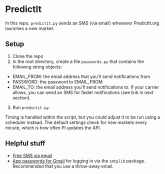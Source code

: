 # PredictIt

In this repo, `predictit.py` sends an SMS (via email) whenever PredictIt.org launches a new market.

## Setup

1. Clone the repo
2. In the root directory, create a file `passwords.py` that contains the following string objects:
  - EMAIL_FROM: the email address that you'll send notifications from
  - PASSWORD: the password to EMAIL_FROM
  - EMAIL_TO: the email address you'll send notifications to. If your carrier allows, you can send an SMS for faster notifications (see link in next section).
3. Run `predictit.py`. 

Timing is handled within the script, but you could adjust it to be run using a scheduler instead. The default settings check for new markets every minute, which is how often PI updates the API.

## Helpful stuff

- [Free SMS via email](https://20somethingfinance.com/how-to-send-text-messages-sms-via-email-for-free/)
- [App passwords for Gmail](https://myaccount.google.com/apppasswords) for logging in via the `smtplib` package. Recommended that you use a throw-away email.

